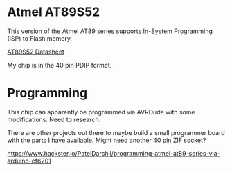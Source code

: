 # Atmel AT89S52

This version of the Atmel AT89 series supports In-System Programming (ISP) to Flash memory.

<a href="arpoison.net/bits/at89s52_ds.pdf">AT89S52 Datasheet</a>

My chip is in the 40 pin PDIP format.

# Programming

This chip can apparently be programmed via AVRDude with some modifications. Need to research.

There are other projects out there to maybe build a small programmer board with the parts I have 
available. Might need another 40 pin ZIF socket?

https://www.hackster.io/PatelDarshil/programming-atmel-at89-series-via-arduino-cf6201
